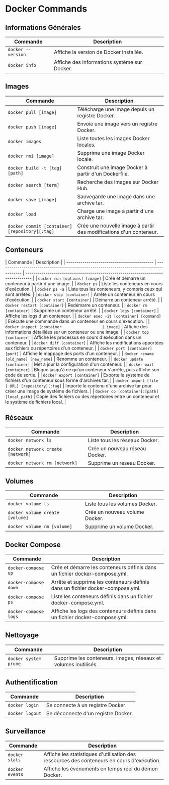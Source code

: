# Docker Commands

## Informations Générales

| Commande           | Description                                  |
| ------------------ | -------------------------------------------- |
| `docker --version` | Affiche la version de Docker installée.      |
| `docker info`      | Affiche des informations système sur Docker. |

## Images

| Commande                                       | Description                                                        |
| ---------------------------------------------- | ------------------------------------------------------------------ |
| `docker pull [image]`                          | Télécharge une image depuis un registre Docker.                    |
| `docker push [image]`                          | Envoie une image vers un registre Docker.                          |
| `docker images`                                | Liste toutes les images Docker locales.                            |
| `docker rmi [image]`                           | Supprime une image Docker locale.                                  |
| `docker build -t [tag] [path]`                 | Construit une image Docker à partir d'un Dockerfile.               |
| `docker search [term]`                         | Recherche des images sur Docker Hub.                               |
| `docker save [image]`                          | Sauvegarde une image dans une archive tar.                         |
| `docker load`                                  | Charge une image à partir d'une archive tar.                       |
| `docker commit [container] [repository][:tag]` | Crée une nouvelle image à partir des modifications d'un conteneur. |

## Conteneurs

| Commande                                    | Description                                                                               |
| ------------------------------------------- | ----------------------------------------------------------------------------------------- | --------------------------------------------------------------------------------- |
| `docker run [options] [image]`              | Crée et démarre un conteneur à partir d'une image.                                        |
| `docker ps`                                 | Liste les conteneurs en cours d'exécution.                                                |
| `docker ps -a`                              | Liste tous les conteneurs, y compris ceux qui sont arrêtés.                               |
| `docker stop [container]`                   | Arrête un conteneur en cours d'exécution.                                                 |
| `docker start [container]`                  | Démarre un conteneur arrêté.                                                              |
| `docker restart [container]`                | Redémarre un conteneur.                                                                   |
| `docker rm [container]`                     | Supprime un conteneur arrêté.                                                             |
| `docker logs [container]`                   | Affiche les logs d'un conteneur.                                                          |
| `docker exec -it [container] [command]`     | Exécute une commande dans un conteneur en cours d'exécution.                              |
| `docker inspect [container                  | image]`                                                                                   | Affiche des informations détaillées sur un conteneur ou une image.                |
| `docker top [container]`                    | Affiche les processus en cours d'exécution dans un conteneur.                             |
| `docker diff [container]`                   | Affiche les modifications apportées aux fichiers ou répertoires d'un conteneur.           |
| `docker port [container] [port]`            | Affiche le mappage des ports d'un conteneur.                                              |
| `docker rename [old_name] [new_name]`       | Renomme un conteneur.                                                                     |
| `docker update [container]`                 | Met à jour la configuration d'un conteneur.                                               |
| `docker wait [container]`                   | Bloque jusqu'à ce qu'un conteneur s'arrête, puis affiche son code de sortie.              |
| `docker export [container]`                 | Exporte le système de fichiers d'un conteneur sous forme d'archives tar.                  |
| `docker import [file                        | URL] [repository][:tag]`                                                                  | Importe le contenu d'une archive tar pour créer une image de système de fichiers. |
| `docker cp [container]:[path] [local_path]` | Copie des fichiers ou des répertoires entre un conteneur et le système de fichiers local. |

## Réseaux

| Commande                          | Description                    |
| --------------------------------- | ------------------------------ |
| `docker network ls`               | Liste tous les réseaux Docker. |
| `docker network create [network]` | Crée un nouveau réseau Docker. |
| `docker network rm [network]`     | Supprime un réseau Docker.     |

## Volumes

| Commande                        | Description                    |
| ------------------------------- | ------------------------------ |
| `docker volume ls`              | Liste tous les volumes Docker. |
| `docker volume create [volume]` | Crée un nouveau volume Docker. |
| `docker volume rm [volume]`     | Supprime un volume Docker.     |

## Docker Compose

| Commande              | Description                                                                   |
| --------------------- | ----------------------------------------------------------------------------- |
| `docker-compose up`   | Crée et démarre les conteneurs définis dans un fichier docker-compose.yml.    |
| `docker-compose down` | Arrête et supprime les conteneurs définis dans un fichier docker-compose.yml. |
| `docker-compose ps`   | Liste les conteneurs définis dans un fichier docker-compose.yml.              |
| `docker-compose logs` | Affiche les logs des conteneurs définis dans un fichier docker-compose.yml.   |

## Nettoyage

| Commande              | Description                                                     |
| --------------------- | --------------------------------------------------------------- |
| `docker system prune` | Supprime les conteneurs, images, réseaux et volumes inutilisés. |

## Authentification

| Commande        | Description                         |
| --------------- | ----------------------------------- |
| `docker login`  | Se connecte à un registre Docker.   |
| `docker logout` | Se déconnecte d'un registre Docker. |

## Surveillance

| Commande        | Description                                                                                |
| --------------- | ------------------------------------------------------------------------------------------ |
| `docker stats`  | Affiche les statistiques d'utilisation des ressources des conteneurs en cours d'exécution. |
| `docker events` | Affiche les événements en temps réel du démon Docker.                                      |
